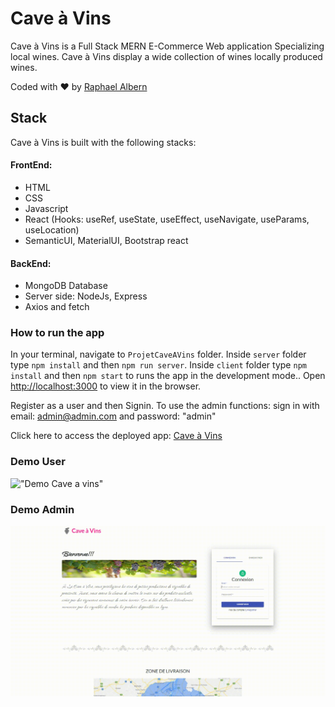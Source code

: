 # Cave à Vins
Cave à Vins is a Full Stack MERN E-Commerce Web application Specializing local wines. Cave à Vins display a wide collection of wines locally produced wines.

Coded with :heart: by [Raphael Albern](https://github.com/Rapha321)

## Stack
Cave à Vins is built with the following stacks:
#### FrontEnd:
* HTML 
* CSS 
* Javascript 
* React (Hooks: useRef, useState, useEffect, useNavigate, useParams, useLocation) 
* SemanticUI, MaterialUI, Bootstrap react

#### BackEnd:
* MongoDB Database
* Server side: NodeJs, Express 
* Axios and fetch 

### How to run the app
In your terminal, navigate to `ProjetCaveAVins` folder.
Inside `server` folder type ```npm install``` and then ```npm run server```. 
Inside `client` folder type ```npm install``` and then ```npm start``` to runs the app in the development mode.. 
Open [http://localhost:3000](http://localhost:3000) to view it in the browser.

Register as a user and then Signin.
To use the admin functions: sign in with email: admin@admin.com and password: "admin"

Click here to access the deployed app: [Cave à Vins]()


### Demo User
!["Demo Cave a vins"](https://github.com/Rapha321/CaveAVins/blob/master/blob/caveavinsClient.gif)


### Demo Admin
!["Demo Cave a vins"](https://github.com/Rapha321/CaveAVins/blob/master/blob/caveavinsAdmin.gif)